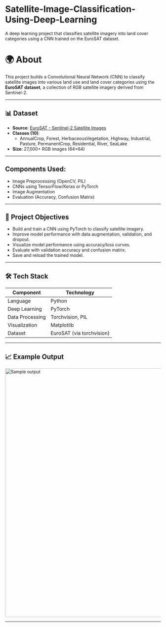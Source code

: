 # Satellite-Image-Classification-Using-Deep-Learning
A deep learning project that classifies satellite imagery into land cover categories using a CNN trained on the EuroSAT dataset.

# 🌍 About
This project builds a Convolutional Neural Network (CNN) to classify satellite images into various land use and land cover categories using the **EuroSAT dataset**, a collection of RGB satellite imagery derived from Sentinel-2.

---

## 📊 Dataset

- **Source**: [EuroSAT - Sentinel-2 Satellite Images](https://github.com/phelber/eurosat)
- **Classes (10)**: 
  - AnnualCrop, Forest, HerbaceousVegetation, Highway, Industrial, Pasture, PermanentCrop, Residential, River, SeaLake
- **Size**: 27,000+ RGB images (64×64)

---
## Components Used:
- Image Preprocessing (OpenCV, PIL)
- CNNs using TensorFlow/Keras or PyTorch
- Image Augmentation
- Evaluation (Accuracy, Confusion Matrix)

----
## 🧠 Project Objectives

- Build and train a CNN using PyTorch to classify satellite imagery.
- Improve model performance with data augmentation, validation, and dropout.
- Visualize model performance using accuracy/loss curves.
- Evaluate with validation accuracy and confusion matrix.
- Save and reload the trained model.

---

## 🛠️ Tech Stack

| Component        | Technology             |
|------------------|-------------------------|
| Language         | Python                  |
| Deep Learning    | PyTorch                 |
| Data Processing  | Torchvision, PIL        |
| Visualization    | Matplotlib              |
| Dataset          | EuroSAT (via torchvision) |
--------------
## 📈 Example Output

<img width="803" alt="Sample output" src="https://github.com/user-attachments/assets/a39e2df3-e633-4ae7-ad91-205e8c220c9f" />

---



